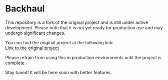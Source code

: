 # Backhaul


This repository is a fork of the original project and is still under active development. Please note that it is not yet ready for production use and may undergo significant changes.

You can find the original project at the following link:  
[Link to the original project](https://github.com/Musixal/Backhaul)

Please refrain from using this in production environments until the project is complete.

Stay tuned! It will be here soon with better features.